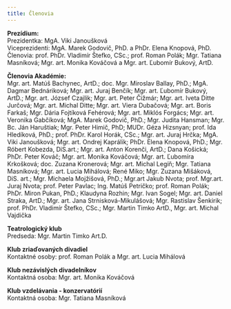 ```yaml
---
title: Členovia
---
```

**Prezídium:**\
Prezidentka: MgA. Viki Janoušková\
Viceprezidenti: MgA. Marek Godovič, PhD. a PhDr. Elena Knopová, PhD.\
Členovia: prof. PhDr. Vladimír Štefko, CSc.; prof. Roman Polák; Mgr. Tatiana Masníková; Mgr. art. Monika Kováčová a Mgr. art. Ľubomír Bukový, ArtD.

**Členovia Akadémie:**\
Mgr. art. Matúš Bachynec, ArtD.; doc. Mgr. Miroslav Ballay, PhD.; MgA. Dagmar Bednáriková; Mgr. art. Juraj Benčík; Mgr. art. Ľubomír Bukový, ArtD.; Mgr. art. József Czajlik; Mgr. art. Peter Čižmár; Mgr. art. Iveta Ditte Jurčová; Mgr. art. Michal Ditte; Mgr. art. Viera Dubačová; Mgr. art. Boris Farkaš; Mgr. Dária Fojtíková Fehérová; Mgr. art. Miklós Forgács; Mgr. art. Veronika Gabčíková; MgA. Marek Godovič, PhD.; Mgr. Judita Hansman; Mgr. Bc. Ján Haruštiak; Mgr. Peter Himič, PhD; MUDr. Géza Hizsnyan; prof. Ida Hledíková, PhD.; prof. PhDr. Karol Horák, CSc.; Mgr. art. Juraj Hrčka; MgA. Viki Janoušková; Mgr. art. Ondrej Kaprálik; PhDr. Elena Knopová, PhD.; Mgr. Róbert Kobezda, DiS.art.; Mgr. art. Anton Korenči, ArtD.; Dana Košická; PhDr. Peter Kováč; Mgr. art. Monika Kováčová; Mgr. art. Ľubomíra Krkošková; doc. Zuzana Kronerová; Mgr. art. Michal Legíň; Mgr. Tatiana Masníková; Mgr. art. Lucia Mihálová; René Miko; Mgr. Zuzana Mišáková, DiS. art.; Mgr. Michaela Mojžišová, PhD.; Mgr.art Jakub Nvota; prof. Mgr.art. Juraj Nvota;  prof. Peter Pavlac; Ing. Matúš Petričko; prof. Roman Polák; PhDr. Miron Pukan, PhD.; Klaudyna Rozhin; Mgr. Ivan Sogel; Mgr. art. Daniel Straka, ArtD.; Mgr. art. Jana Strnisková-Mikulášová; Mgr. Rastislav Šenkirik; prof. PhDr. Vladimír Štefko, CSc.; Mgr. Martin Timko ArtD., Mgr. art. Michal Vajdička

**Teatrologický klub**\
Predseda: Mgr. Martin Timko Art.D.

**Klub zriaďovaných divadiel**\
Kontaktné osoby: prof. Roman Polák a Mgr. art. Lucia Mihálová

**Klub nezávislých divadelníkov**\
Kontaktná osoba: Mgr. art. Monika Kováčová

**Klub vzdelávania - konzervatórií**\
Kontaktná osoba: Mgr. Tatiana Masníková